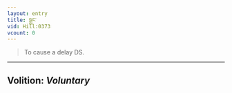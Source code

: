 ```yaml
---
layout: entry
title: སྒྱང་
vid: Hill:0373
vcount: 0
---
```

> To cause a delay DS\.

---
Volition: _Voluntary_
---

